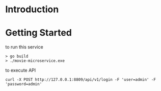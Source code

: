 # Introduction


# Getting Started
to run this service
```
> go build
> ./movie-microservice.exe
```

to execute API
```
curl -X POST http://127.0.0.1:8809/api/v1/login -F 'user=admin' -F 'password=admin'
```